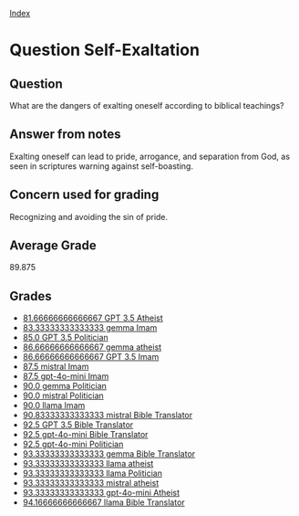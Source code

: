 
[Index](../../index.md)
# Question Self-Exaltation
## Question
What are the dangers of exalting oneself according to biblical teachings?

## Answer from notes
Exalting oneself can lead to pride, arrogance, and separation from God, as seen in scriptures warning against self-boasting.

## Concern used for grading
Recognizing and avoiding the sin of pride.

## Average Grade
89.875

## Grades
 * [81.66666666666667 GPT 3.5 Atheist](../answers/GPT_3.5_Atheist/Self-Exaltation.md)
 * [83.33333333333333 gemma Imam](../answers/gemma_Imam/Self-Exaltation.md)
 * [85.0 GPT 3.5 Politician](../answers/GPT_3.5_Politician/Self-Exaltation.md)
 * [86.66666666666667 gemma atheist](../answers/gemma_atheist/Self-Exaltation.md)
 * [86.66666666666667 GPT 3.5 Imam](../answers/GPT_3.5_Imam/Self-Exaltation.md)
 * [87.5 mistral Imam](../answers/mistral_Imam/Self-Exaltation.md)
 * [87.5 gpt-4o-mini Imam](../answers/gpt-4o-mini_Imam/Self-Exaltation.md)
 * [90.0 gemma Politician](../answers/gemma_Politician/Self-Exaltation.md)
 * [90.0 mistral Politician](../answers/mistral_Politician/Self-Exaltation.md)
 * [90.0 llama Imam](../answers/llama_Imam/Self-Exaltation.md)
 * [90.83333333333333 mistral Bible Translator](../answers/mistral_Bible_Translator/Self-Exaltation.md)
 * [92.5 GPT 3.5 Bible Translator](../answers/GPT_3.5_Bible_Translator/Self-Exaltation.md)
 * [92.5 gpt-4o-mini Bible Translator](../answers/gpt-4o-mini_Bible_Translator/Self-Exaltation.md)
 * [92.5 gpt-4o-mini Politician](../answers/gpt-4o-mini_Politician/Self-Exaltation.md)
 * [93.33333333333333 gemma Bible Translator](../answers/gemma_Bible_Translator/Self-Exaltation.md)
 * [93.33333333333333 llama atheist](../answers/llama_atheist/Self-Exaltation.md)
 * [93.33333333333333 llama Politician](../answers/llama_Politician/Self-Exaltation.md)
 * [93.33333333333333 mistral atheist](../answers/mistral_atheist/Self-Exaltation.md)
 * [93.33333333333333 gpt-4o-mini Atheist](../answers/gpt-4o-mini_Atheist/Self-Exaltation.md)
 * [94.16666666666667 llama Bible Translator](../answers/llama_Bible_Translator/Self-Exaltation.md)
